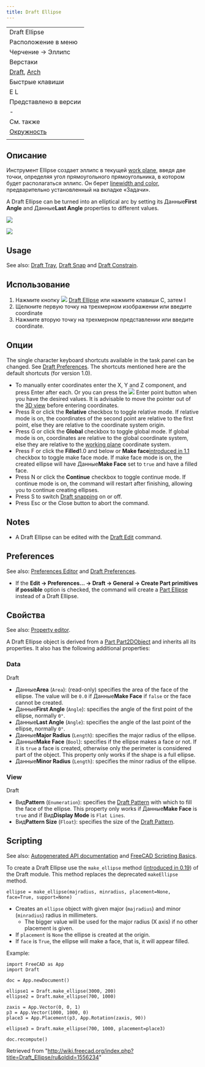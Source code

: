 ```yaml
---
title: Draft Ellipse
---
```

|  |
| --- |
| Draft Ellipse |
| Расположение в меню |
| Черчение -> Эллипс |
| Верстаки |
| [Draft](/Draft_Workbench/ru "Draft Workbench/ru"), [Arch](/Arch_Workbench/ru "Arch Workbench/ru") |
| Быстрые клавиши |
| E L |
| Представлено в версии |
| - |
| См. также |
| [Окружность](/Draft_Circle/ru "Draft Circle/ru") |
|  |

## Описание

Инструмент Ellipse создает эллипс в текущей [work plane](/Draft_SelectPlane "Draft SelectPlane"), введя две точки, определяя угол прямоугольного прямоугольника, в котором будет располагаться эллипс. Он берет [linewidth and color](/Draft_Linestyle "Draft Linestyle"), предварительно установленный на вкладке «Задачи».

A Draft Ellipse can be turned into an elliptical arc by setting its Данные**First Angle** and Данные**Last Angle** properties to different values.

![](/images/Draft_ellipse_example.jpg)

![](/images/Draft_ellipse_example.jpg)

## Usage

See also: [Draft Tray](/Draft_Tray "Draft Tray"), [Draft Snap](/Draft_Snap "Draft Snap") and [Draft Constrain](/Draft_Constrain "Draft Constrain").

## Использование

1. Нажмите кнопку ![](/images/Draft_Ellipse.png) [Draft Ellipse](/Draft_Ellipse "Draft Ellipse") или нажмите клавиши  C, затем  I
2. Щелкните первую точку на трехмерном изображении или введите coordinate
3. Нажмите вторую точку на трехмерном представлении или введите coordinate.

## Опции

The single character keyboard shortcuts available in the task panel can be changed. See [Draft Preferences](/Draft_Preferences "Draft Preferences"). The shortcuts mentioned here are the default shortcuts (for version 1.0).

* To manually enter coordinates enter the X, Y and Z component, and press Enter after each. Or you can press the ![](/images/Draft_AddPoint.svg) Enter point button when you have the desired values. It is advisable to move the pointer out of the [3D view](/3D_view "3D view") before entering coordinates.
* Press R or click the **Relative** checkbox to toggle relative mode. If relative mode is on, the coordinates of the second point are relative to the first point, else they are relative to the coordinate system origin.
* Press G or click the **Global** checkbox to toggle global mode. If global mode is on, coordinates are relative to the global coordinate system, else they are relative to the [working plane](/Draft_SelectPlane "Draft SelectPlane") coordinate system.
* Press F or click the **Filled**1.0 and below or **Make face**[introduced in 1.1](/Release_notes_1.1 "Release notes 1.1") checkbox to toggle make face mode. If make face mode is on, the created ellipse will have Данные**Make Face** set to `true` and have a filled face.
* Press N or click the **Continue** checkbox to toggle continue mode. If continue mode is on, the command will restart after finishing, allowing you to continue creating ellipses.
* Press S to switch [Draft snapping](/Draft_Snap "Draft Snap") on or off.
* Press Esc or the Close button to abort the command.

## Notes

* A Draft Ellipse can be edited with the [Draft Edit](/Draft_Edit "Draft Edit") command.

## Preferences

See also: [Preferences Editor](/Preferences_Editor "Preferences Editor") and [Draft Preferences](/Draft_Preferences "Draft Preferences").

* If the **Edit → Preferences... → Draft → General → Create Part primitives if possible** option is checked, the command will create a [Part Ellipse](/Part_Ellipse "Part Ellipse") instead of a Draft Ellipse.

## Свойства

See also: [Property editor](/Property_editor "Property editor").

A Draft Ellipse object is derived from a [Part Part2DObject](/Part_Part2DObject "Part Part2DObject") and inherits all its properties. It also has the following additional properties:

### Data

Draft

* Данные**Area** (`Area`): (read-only) specifies the area of the face of the ellipse. The value will be `0.0` if Данные**Make Face** if `false` or the face cannot be created.
* Данные**First Angle** (`Angle`): specifies the angle of the first point of the ellipse, normally `0°`.
* Данные**Last Angle** (`Angle`): specifies the angle of the last point of the ellipse, normally `0°`.
* Данные**Major Radius** (`Length`): specifies the major radius of the ellipse.
* Данные**Make Face** (`Bool`): specifies if the ellipse makes a face or not. If it is `true` a face is created, otherwise only the perimeter is considered part of the object. This property only works if the shape is a full ellipse.
* Данные**Minor Radius** (`Length`): specifies the minor radius of the ellipse.

### View

Draft

* Вид**Pattern** (`Enumeration`): specifies the [Draft Pattern](/Draft_Pattern "Draft Pattern") with which to fill the face of the ellipse. This property only works if Данные**Make Face** is `true` and if Вид**Display Mode** is `Flat Lines`.
* Вид**Pattern Size** (`Float`): specifies the size of the [Draft Pattern](/Draft_Pattern "Draft Pattern").

## Scripting

See also: [Autogenerated API documentation](https://freecad.github.io/SourceDoc/) and [FreeCAD Scripting Basics](/FreeCAD_Scripting_Basics "FreeCAD Scripting Basics").

To create a Draft Ellipse use the `make_ellipse` method ([introduced in 0.19](/Release_notes_0.19 "Release notes 0.19")) of the Draft module. This method replaces the deprecated `makeEllipse` method.

```
ellipse = make_ellipse(majradius, minradius, placement=None, face=True, support=None)

```

* Creates an `ellipse` object with given major (`majradius`) and minor (`minradius`) radius in millimeters.
  + The bigger value will be used for the major radius (X axis) if no other placement is given.
* If `placement` is `None` the ellipse is created at the origin.
* If `face` is `True`, the ellipse will make a face, that is, it will appear filled.

Example:

```
import FreeCAD as App
import Draft

doc = App.newDocument()

ellipse1 = Draft.make_ellipse(3000, 200)
ellipse2 = Draft.make_ellipse(700, 1000)

zaxis = App.Vector(0, 0, 1)
p3 = App.Vector(1000, 1000, 0)
place3 = App.Placement(p3, App.Rotation(zaxis, 90))

ellipse3 = Draft.make_ellipse(700, 1000, placement=place3)

doc.recompute()

```

Retrieved from "<http://wiki.freecad.org/index.php?title=Draft_Ellipse/ru&oldid=1556234>"